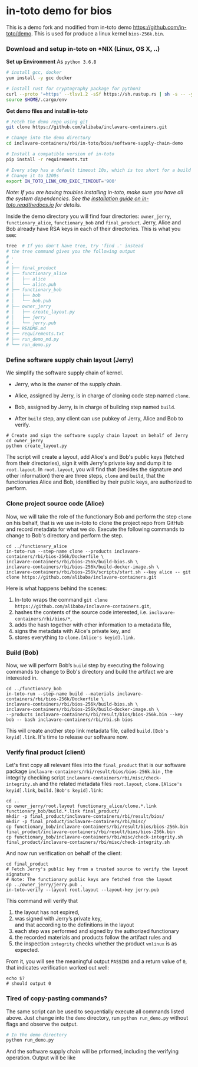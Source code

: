 # in-toto demo for bios

This is a demo fork and modified from in-toto demo https://github.com/in-toto/demo. This is used for 
produce a linux kernel `bios-256k.bin`.

### Download and setup in-toto on \*NIX (Linux, OS X, ..)
__Set up Environment__
As `python 3.6.8`

```bash
# install gcc, docker
yum install -y gcc docker

# install rust for cryptography package for python3
curl --proto '=https' --tlsv1.2 -sSf https://sh.rustup.rs | sh -s -- -y --no-modify-path
source $HOME/.cargo/env
```

__Get demo files and install in-toto__
```bash
# Fetch the demo repo using git
git clone https://github.com/alibaba/inclavare-containers.git

# Change into the demo directory
cd inclavare-containers/rbi/in-toto/bios/software-supply-chain-demo

# Install a compatible version of in-toto
pip install -r requirements.txt

# Every step has a default timeout 10s, which is too short for a build
# Change it to 1200s
export IN_TOTO_LINK_CMD_EXEC_TIMEOUT='900'
```
*Note: If you are having troubles installing in-toto, make sure you have all
the system dependencies. See the [installation guide on
in-toto.readthedocs.io](https://in-toto.readthedocs.io/en/latest/installing.html)
for details.*

Inside the demo directory you will find four directories: `owner_jerry`,
`functionary_alice`, `functionary_bob` and `final_product`. Jerry, Alice and Bob
already have RSA keys in each of their directories. This is what you see:
```bash
tree  # If you don't have tree, try 'find .' instead
# the tree command gives you the following output
# .
# .
# ├── final_product
# ├── functionary_alice
# │   ├── alice
# │   └── alice.pub
# ├── functionary_bob
# │   ├── bob
# │   └── bob.pub
# ├── owner_jerry
# │   ├── create_layout.py
# │   ├── jerry
# │   └── jerry.pub
# ├── README.md
# ├── requirements.txt
# ├── run_demo_md.py
# └── run_demo.py
```

### Define software supply chain layout (Jerry)
We simplify the software supply chain of kernel.

* Jerry, who is the owner of the supply chain.

* Alice, assigned by Jerry, is in charge of cloning code step named `clone`.

* Bob, assigned by Jerry, is in charge of building step named `build`.

* After `build` step, any client can use pubkey of Jerry, Alice and Bob to verify.

```shell
# Create and sign the software supply chain layout on behalf of Jerry
cd owner_jerry
python create_layout.py
```
The script will create a layout, add Alice's and Bob's public keys (fetched from
their directories), sign it with Jerry's private key and dump it to `root.layout`.
In `root.layout`, you will find that (besides the signature and other information)
there are three steps, `clone` and `build`, that
the functionaries Alice and Bob, identified by their public keys, are authorized
to perform.

### Clone project source code (Alice)
Now, we will take the role of the functionary Bob and perform the step
`clone` on his behalf, that is we use in-toto to clone the project repo from GitHub and
record metadata for what we do. Execute the following commands to change to Bob's
directory and perform the step.

```shell
cd ../functionary_alice
in-toto-run --step-name clone --products inclavare-containers/rbi/bios-256k/Dockerfile \
inclavare-containers/rbi/bios-256k/build-bios.sh \
inclavare-containers/rbi/bios-256k/build-docker-image.sh \
inclavare-containers/rbi/bios-256k/scripts/start.sh --key alice -- git clone https://github.com/alibaba/inclavare-containers.git
```

Here is what happens behind the scenes:
 1. In-toto wraps the command `git clone https://github.com/alibaba/inclavare-containers.git`,
 1. hashes the contents of the source code interested, i.e. `inclavare-containers/rbi/bios/*`,
 1. adds the hash together with other information to a metadata file,
 1. signs the metadata with Alice's private key, and
 1. stores everything to `clone.[Alice's keyid].link`.

### Build (Bob)
Now, we will perform Bob’s `build` step by executing the following commands
to change to Bob's directory and build the
artifact we are interested in.

```shell
cd ../functionary_bob
in-toto-run --step-name build --materials inclavare-containers/rbi/bios-256k/Dockerfile \
inclavare-containers/rbi/bios-256k/build-bios.sh \
inclavare-containers/rbi/bios-256k/build-docker-image.sh \
--products inclavare-containers/rbi/result/bios/bios-256k.bin --key bob -- bash inclavare-containers/rbi/rbi.sh bios
```

This will create another step link metadata file, called `build.[Bob's keyid].link`.
It's time to release our software now.


### Verify final product (client)
Let's first copy all relevant files into the `final_product` that is
our software package `inclavare-containers/rbi/result/bios/bios-256k.bin` , the integrity checking script `inclavare-containers/rbi/misc/check-integrity.sh` and the related metadata files `root.layout`,
`clone.[Alice's keyid].link`, `build.[Bob's keyid].link`:
```shell
cd ..
cp owner_jerry/root.layout functionary_alice/clone.*.link functionary_bob/build.*.link final_product/
mkdir -p final_product/inclavare-containers/rbi/result/bios/
mkdir -p final_product/inclavare-containers/rbi/misc/
cp functionary_bob/inclavare-containers/rbi/result/bios/bios-256k.bin final_product/inclavare-containers/rbi/result/bios/bios-256k.bin
cp functionary_bob/inclavare-containers/rbi/misc/check-integrity.sh final_product/inclavare-containers/rbi/misc/check-integrity.sh
```
And now run verification on behalf of the client:
```shell
cd final_product
# Fetch Jerry's public key from a trusted source to verify the layout signature
# Note: The functionary public keys are fetched from the layout
cp ../owner_jerry/jerry.pub .
in-toto-verify --layout root.layout --layout-key jerry.pub
```
This command will verify that
 1. the layout has not expired,
 2. was signed with Jerry’s private key,
<br>and that according to the definitions in the layout
 3. each step was performed and signed by the authorized functionary
 4. the recorded materials and products follow the artifact rules and
 5. the inspection `integrity` checks whether the product `vmlinux` is as expected.


From it, you will see the meaningful output `PASSING` and a return value
of `0`, that indicates verification worked out well:
```shell
echo $?
# should output 0
```

### Tired of copy-pasting commands?
The same script can be used to sequentially execute all commands listed above. Just change into the `demo` directory, run `python run_demo.py` without flags and observe the output.

```bash
# In the demo directory
python run_demo.py
```

And the software supply chain will be prformed, including the verifying operation.
Output will be like

```plaintext

```